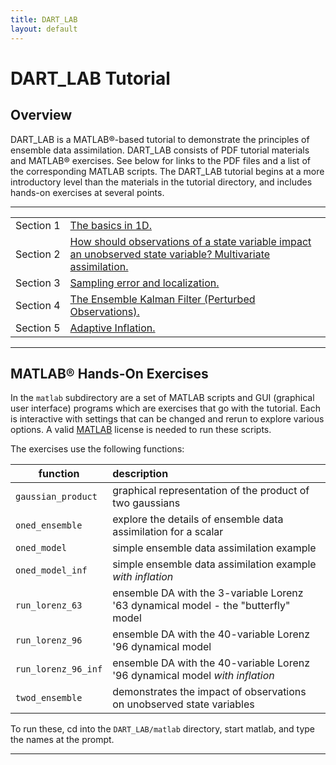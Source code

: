 ```yaml
---
title: DART_LAB
layout: default
---
```


# DART_LAB Tutorial

## Overview
DART_LAB is a MATLAB®-based tutorial to demonstrate the principles of 
ensemble data assimilation.
DART_LAB consists of PDF tutorial materials and MATLAB® exercises.
See below for links to the PDF files and a list of the
corresponding MATLAB scripts.
The DART_LAB tutorial begins at a more introductory level than the materials in
the tutorial directory, and includes hands-on exercises at several points.
<!-- In a workshop setting, the full tutorial materials and exercises took
about 1.5 days to complete. -->

-----

<table>
<tbody>
<tr><td>Section 1</td><td><a href="../DART_LAB/presentation/DART_LAB_Section01.pdf">The basics in 1D.</a></td></tr>
<tr><td>Section 2</td><td><a href="../DART_LAB/presentation/DART_LAB_Section02.pdf">How should observations of a state variable impact an unobserved state variable? Multivariate assimilation.</a></td></tr>
<tr><td>Section 3</td><td><a href="../DART_LAB/presentation/DART_LAB_Section03.pdf">Sampling error and localization.</a></td></tr>
<tr><td>Section 4</td><td><a href="../DART_LAB/presentation/DART_LAB_Section04.pdf">The Ensemble Kalman Filter (Perturbed Observations).</a></td></tr>
<tr><td>Section 5</td><td><a href="../DART_LAB/presentation/DART_LAB_Section05.pdf">Adaptive Inflation.</a></td></tr>
</tbody>
</table>

<span id="Matlab"></span>

-----

## MATLAB® Hands-On Exercises

In the `matlab` subdirectory are a set of MATLAB scripts and GUI
(graphical user interface) programs which are exercises that go with the
tutorial. Each is interactive with settings that can be changed and
rerun to explore various options. A valid
[MATLAB](http://www.mathworks.com/products/matlab/)
license is needed to run these scripts.

The exercises use the following functions:

| function            | description |
| ---                 | :---         |
| `gaussian_product`  | graphical representation of the product of two gaussians |
| `oned_ensemble`     | explore the details of ensemble data assimilation for a scalar |
| `oned_model`        | simple ensemble data assimilation example |
| `oned_model_inf`    | simple ensemble data assimilation example *with inflation* |
| `run_lorenz_63`     | ensemble DA with the 3-variable Lorenz '63 dynamical model - the "butterfly" model |
| `run_lorenz_96`     | ensemble DA with the 40-variable Lorenz '96 dynamical model |
| `run_lorenz_96_inf` | ensemble DA with the 40-variable Lorenz '96 dynamical model *with inflation* |
| `twod_ensemble`     | demonstrates the impact of observations on unobserved state variables |

To run these, cd into the `DART_LAB/matlab` directory, start matlab, and
type the names at the prompt.

-----
